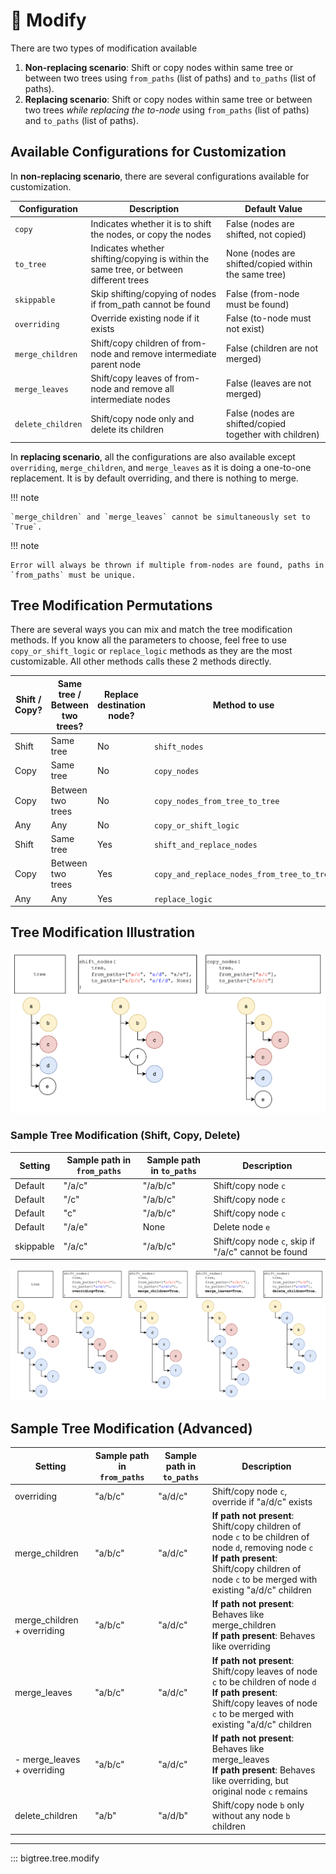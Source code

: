 # 📝 Modify

There are two types of modification available

1. **Non-replacing scenario**: Shift or copy nodes within same tree or between two trees using `from_paths` (list of paths) and `to_paths` (list of paths).
2. **Replacing scenario**: Shift or copy nodes within same tree or between two trees *while replacing the to-node* using `from_paths` (list of paths) and `to_paths` (list of paths).


## Available Configurations for Customization

In **non-replacing scenario**, there are several configurations available for customization.

| Configuration     | Description                                                                            | Default Value                                           |
|-------------------|----------------------------------------------------------------------------------------|---------------------------------------------------------|
| `copy`            | Indicates whether it is to shift the nodes, or copy the nodes                          | False (nodes are shifted, not copied)                   |
| `to_tree`         | Indicates whether shifting/copying is within the same tree, or between different trees | None (nodes are shifted/copied within the same tree)    |
| `skippable`       | Skip shifting/copying of nodes if from_path cannot be found                            | False (from-node must be found)                         |
| `overriding`      | Override existing node if it exists                                                    | False (to-node must not exist)                          |
| `merge_children`  | Shift/copy children of from-node and remove intermediate parent node                   | False (children are not merged)                         |
 | `merge_leaves`    | Shift/copy leaves of from-node and remove all intermediate nodes                       | False (leaves are not merged)                           |
| `delete_children` | Shift/copy node only and delete its children                                           | False (nodes are shifted/copied together with children) |

In **replacing scenario**, all the configurations are also available except `overriding`, `merge_children`, and `merge_leaves` as it is doing a one-to-one replacement.
It is by default overriding, and there is nothing to merge.

!!! note

    `merge_children` and `merge_leaves` cannot be simultaneously set to `True`.

!!! note

    Error will always be thrown if multiple from-nodes are found, paths in `from_paths` must be unique.

## Tree Modification Permutations

There are several ways you can mix and match the tree modification methods.
If you know all the parameters to choose, feel free to use ``copy_or_shift_logic`` or ``replace_logic`` methods as they are the most customizable.
All other methods calls these 2 methods directly.

| Shift / Copy? | Same tree / Between two trees? | Replace destination node? | Method to use                                |
|---------------|--------------------------------|---------------------------|----------------------------------------------|
| Shift         | Same tree                      | No                        | ``shift_nodes``                              |
| Copy          | Same tree                      | No                        | ``copy_nodes``                               |
| Copy          | Between two trees              | No                        | ``copy_nodes_from_tree_to_tree``             |
| Any           | Any                            | No                        | ``copy_or_shift_logic``                      |
| Shift         | Same tree                      | Yes                       | ``shift_and_replace_nodes``                  |
| Copy          | Between two trees              | Yes                       | ``copy_and_replace_nodes_from_tree_to_tree`` |
| Any           | Any                            | Yes                       | ``replace_logic``                            |

## Tree Modification Illustration

![Shift and Copy Example](https://github.com/kayjan/bigtree/raw/master/assets/docs/modify_shift_and_copy.png "Shift and Copy Example")

### Sample Tree Modification (Shift, Copy, Delete)

| Setting   | Sample path in `from_paths` | Sample path in `to_paths` | Description                                         |
|-----------|-----------------------------|---------------------------|-----------------------------------------------------|
| Default   | "/a/c"                      | "/a/b/c"                  | Shift/copy node `c`                                 |
| Default   | "/c"                        | "/a/b/c"                  | Shift/copy node `c`                                 |
| Default   | "c"                         | "/a/b/c"                  | Shift/copy node `c`                                 |
| Default   | "/a/e"                      | None                      | Delete node `e`                                     |
| skippable | "/a/c"                      | "/a/b/c"                  | Shift/copy node `c`, skip if "/a/c" cannot be found |

![Advanced Shift Example](https://github.com/kayjan/bigtree/raw/master/assets/docs/modify_advanced.png "Advanced Shift Example")

## Sample Tree Modification (Advanced)

| Setting                     | Sample path in `from_paths` | Sample path in `to_paths` | Description                                                                                                                                                                                                |
|-----------------------------|-----------------------------|---------------------------|------------------------------------------------------------------------------------------------------------------------------------------------------------------------------------------------------------|
| overriding                  | "a/b/c"                     | "a/d/c"                   | Shift/copy node `c`, override if "a/d/c" exists                                                                                                                                                            |
| merge_children              | "a/b/c"                     | "a/d/c"                   | **If path not present**: Shift/copy children of node `c` to be children of node `d`, removing node `c`<br>**If path present**: Shift/copy children of node `c` to be merged with existing "a/d/c" children |
| merge_children + overriding | "a/b/c"                     | "a/d/c"                   | **If path not present**: Behaves like merge_children<br>**If path present**: Behaves like overriding                                                                                                       |
| merge_leaves                | "a/b/c"                     | "a/d/c"                   | **If path not present**: Shift/copy leaves of node `c` to be children of node `d`<br>**If path present**: Shift/copy leaves of node `c` to be merged with existing "a/d/c" children                        |
| - merge_leaves + overriding | "a/b/c"                     | "a/d/c"                   | **If path not present**: Behaves like merge_leaves<br>**If path present**: Behaves like overriding, but original node `c` remains                                                                          |
| delete_children             | "a/b"                       | "a/d/b"                   | Shift/copy node `b` only without any node `b` children                                                                                                                                                     |

-----

::: bigtree.tree.modify
